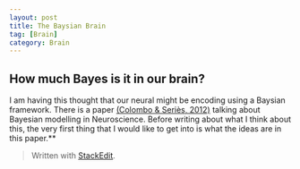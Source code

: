 ```yaml
---
layout: post
title: The Baysian Brain
tag: [Brain]
category: Brain
---
```


## How much Bayes is it in our brain?
I am having this thought that our neural might be encoding using a Baysian framework. There is a paper [(Colombo & Seriès, 2012)](https://www.zotero.org/google-docs/?B67pov) talking about Bayesian modelling in Neuroscience. Before writing about what I think about this, the very first thing that I would like to get into is what the ideas are in this paper.**

> Written with [StackEdit](https://stackedit.io/).
<!--stackedit_data:
eyJoaXN0b3J5IjpbLTE3NjE5MTQ2NTJdfQ==
-->